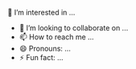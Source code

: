  👀 I’m interested in ...
- 💞️ I’m looking to collaborate on ...
- 📫 How to reach me ...
- 😄 Pronouns: ...
- ⚡ Fun fact: ...

<!---
Chandantechnology/Chandantechnology is a ✨ special ✨ repository because its `README.md` (this file) appears on your GitHub profile.
You can click the Preview link to take a look at your changes.
--->
